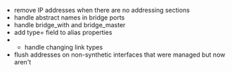 
  * remove IP addresses when there are no addressing sections
  * handle abstract names in bridge ports
  * handle bridge\_with and bridge\_master
  * add type= field to alias properties
  * + handle changing link types
  * flush addresses on non-synthetic interfaces that were managed but now aren't
